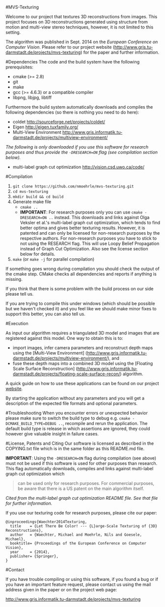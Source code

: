 #MVS-Texturing

Welcome to our project that textures 3D reconstructions from images.
This project focuses on 3D reconstructions generated using structure from
motion and multi-view stereo techniques, however, it is not limited to this
setting.

The algorithm was published in Sept. 2014 on the
*European Conference on Computer Vision*. Please refer to our project website
(http://www.gris.tu-darmstadt.de/projects/mvs-texturing)
for the paper and further information.


#Dependencies
The code and the build system have the following prerequisites:

- cmake (>= 2.8)
- git
- make
- gcc (>= 4.6.3) or a compatible compiler
- libpng, libjpg, libtiff


Furthermore the build system automatically downloads and compiles the following
dependencies (so there is nothing you need to do here):

- coldet
    http://sourceforge.net/projects/coldet/
- Eigen
    http://eigen.tuxfamily.org/
- Multi-View Environment
    http://www.gris.informatik.tu-darmstadt.de/projects/multiview-environment/

*The following is only downloaded if you use this software for research purposes and
thus provide the ```-DRESEARCH=ON``` flag (see compilation section below).*
- multi-label graph cut optimization
    http://vision.csd.uwo.ca/code/


#Compilation
1.  ```git clone https://github.com/nmoehrle/mvs-texturing.git```
2.  ```cd mvs-texturing```
3.  ```mkdir build && cd build```
4.  Generate make file
    * ```cmake ..```
    * **IMPORTANT**: For research purposes only you can use
    ```cmake -DRESEARCH=ON ..```
    instead. This downloads and links against Olga Veksler et al.'s multi-label
    graph cut optimization, which tends to find better optima and gives better
    texturing results. However, it is patented and can only be licensed for
    non-research purposes by the respective authors. For non-research purposes
    you have to stick to not using the RESEARCH flag. This will use Loopy Belief
    Propagation instead of Graph Cut Optimization. Also see the license section
    below for details.
5.  ```make``` (or ```make -j``` for parallel compilation)

If something goes wrong during compilation you should check the output of the
cmake step. CMake checks all dependencies and reports if anything is missing.

If you think that there is some problem with the build process on our side
please tell us.

If you are trying to compile this under windows (which should be possible but
we haven't checked it) and you feel like we should make minor fixes to support
this better, you can also tell us.


#Execution

As input our algorithm requires a triangulated 3D model and images that are
registered against this model. One way to obtain this is to:
*   import images, infer camera parameters and reconstruct depth maps
    using the [Multi-View Environment]
    (http://www.gris.informatik.tu-darmstadt.de/projects/multiview-environment/),
    and
*   fuse these depth maps into a combined 3D model using the
    [Floating Scale Surface Reconstruction]
    (http://www.gris.informatik.tu-darmstadt.de/projects/floating-scale-surface-recon/)
    algorithm.

A quick guide on how to use these applications can be found on our project [website](http://www.gris.informatik.tu-darmstadt.de/projects/mvs-texturing).

By starting the application without any parameters and you will get a
description of the expected file formats and optional parameters.


#Troubleshooting
When you encounter errors or unexpected behavior please make sure to switch
the build type to debug e.g. ```cmake -DCMAKE_BUILD_TYPE=DEBUG ..```, recompile
and rerun the application. The default build type is release in which assertions
are ignored, they could however give valuable insight in failure cases.

#License, Patents and Citing
Our software is licensed as described in the COPYING.txt file which is in the
same folder as this README.md file.

**IMPORTANT**: Using the ```-DRESEARCH=ON``` flag during compilation (see above) must
not be used if this software is used for other purposes than research. This
flag automatically downloads, compiles and links against multi-label graph cut
optimization which
> can be used only for research purposes. For commercial
  purposes, be aware that there is a US patent on the main algorithm itself.
  
*Cited from the multi-label graph cut optimization README file. See that file
for further information.*

If you use our texturing code for research purposes, please cite our paper:
```
@inproceedings{Waechter2014Texturing,
  title    = {Let There Be Color! --- {L}arge-Scale Texturing of {3D} Reconstructions},
  author   = {Waechter, Michael and Moehrle, Nils and Goesele, Michael},
  booktitle= {Proceedings of the European Conference on Computer Vision},
  year     = {2014},
  publisher= {Springer},
}
```


#Contact

If you have trouble compiling or using this software, if you found a bug or if
you have an important feature request, please contact us using the mail address
given in the paper or on the project web page:

http://www.gris.informatik.tu-darmstadt.de/projects/mvs-texturing
